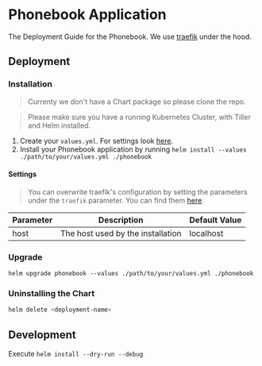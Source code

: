 # Phonebook Application

The Deployment Guide for the Phonebook.
We use [traefik](https://traefik.io/) under the hood. 

## Deployment

### Installation

> Currenty we don't have a Chart package so please clone the repo. 

> Please make sure you have a running Kubernetes Cluster, with Tiller and Helm installed.

1. Create your `values.yml`. For settings look [here](#Settings).
2. Install your Phonebook application by running `helm install --values ./path/to/your/values.yml ./phonebook`

#### Settings

> You can overwrite traefik's configuration by setting the parameters under the `traefik` parameter. You can find them [here](https://github.com/helm/charts/tree/master/stable/traefik).

| Parameter | Description                       | Default Value |
| --------- | --------------------------------- | ------------- |
| host      | The host used by the installation | localhost     |

### Upgrade

`helm upgrade phonebook --values ./path/to/your/values.yml ./phonebook`

### Uninstalling the Chart

```bash
helm delete <deployment-name>
```

## Development

Execute `helm install --dry-run --debug`

